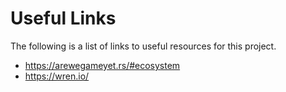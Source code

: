 # Useful Links

The following is a list of links to useful resources for this project.
- https://arewegameyet.rs/#ecosystem
- https://wren.io/